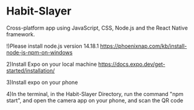 # Habit-Slayer
Cross-platform app using JavaScript, CSS, Node.js and the React Native framework. 

!)Please install node.js version 14.18.1
https://phoenixnap.com/kb/install-node-js-npm-on-windows

2)Install Expo on your local machine 
https://docs.expo.dev/get-started/installation/

3)Install expo on your phone

4)In the terminal, in the Habit-Slayer Directory, run the command "npm start", and open the camera app on your phone, and scan the QR code
